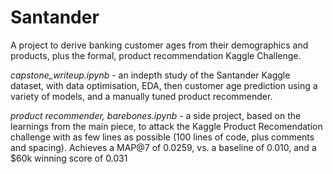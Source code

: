# Santander
A project to derive banking customer ages from their demographics and products, plus the formal, product recommendation Kaggle Challenge.

_capstone_writeup.ipynb_ - an indepth study of the Santander Kaggle dataset, with data optimisation, EDA, then customer age prediction using a variety of models, and a manually tuned product recommender.

_product recommender, barebones.ipynb_ - a side project, based on the learnings from the main piece, to attack the Kaggle Product Recomendation challenge with as few lines as possible (100 lines of code, plus comments and spacing). Achieves a MAP@7 of 0.0259, vs. a baseline of 0.010, and a $60k winning score of 0.031
